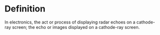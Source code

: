 # Definition

In electronics, the act or process of displaying radar echoes on a
cathode-ray screen; the echo or images displayed on a cathode-ray
screen.
